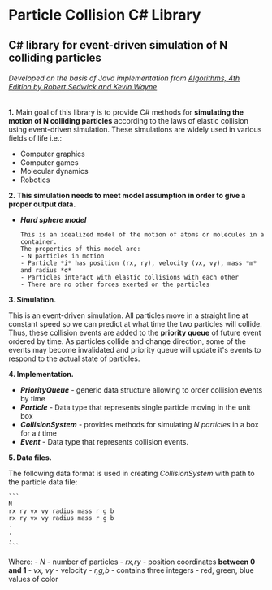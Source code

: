 # Particle Collision C# Library
## C# library for event-driven simulation of N colliding particles
###### Developed on the basis of Java implementation from [Algorithms, 4th Edition by Robert Sedwick and Kevin Wayne](https://algs4.cs.princeton.edu/61event/)

**1.** Main goal of this library is to provide C# methods for **simulating the motion of N colliding particles** according to the laws of elastic collision using event-driven simulation.
  These simulations are widely used in various fields of life i.e.:
  - Computer graphics
  - Computer games
  - Molecular dynamics
  - Robotics

**2. This simulation needs to meet model assumption in order to give a proper output data.**
  - ***Hard sphere model***
    ```
    This is an idealized model of the motion of atoms or molecules in a container.
    The properties of this model are:
    - N particles in motion
    - Particle *i* has position (rx, ry), velocity (vx, vy), mass *m* and radius *σ*
    - Particles interact with elastic collisions with each other
    - There are no other forces exerted on the particles
    ```
    
**3. Simulation.**

  This is an event-driven simulation. All particles move in a straight line at constant speed so we can predict at what time the two particles will collide. 
  Thus, these collision events are added to the **priority queue** of future event ordered by time. As particles collide and change direction, some of the events may   become invalidated and priority queue will update it's events to respond to the actual state of particles.

**4. Implementation.**
  - ***PriorityQueue*** - generic data structure allowing to order collision events by time
  - ***Particle*** - Data type that represents single particle moving in the unit box
  - ***CollisionSystem*** - provides methods for simulating *N particles* in a box for a *t* time
  - ***Event*** - Data type that represents collision events.
  
**5. Data files.**

  The following data format is used in creating *CollisionSystem* with path to the particle data file:
  
    ```
    N
    rx ry vx vy radius mass r g b
    rx ry vx vy radius mass r g b
    .
    .
    .
    ```
    
  Where:
    - *N* - number of particles
    - *rx,ry* - position coordinates **between 0 and 1**
    - *vx, vy* - velocity
    - *r,g,b* - contains three integers - red, green, blue values of color
